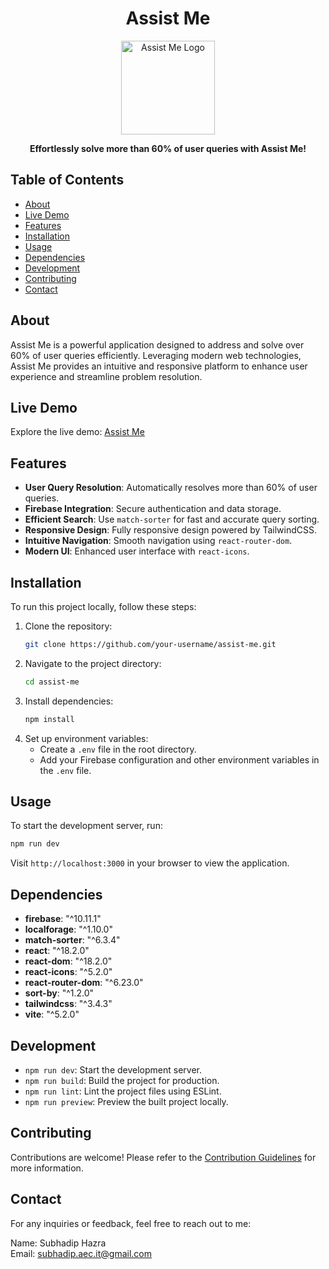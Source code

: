 <h1 align="center">Assist Me</h1>

<p align="center">
  <img src="https://cdn-icons-png.flaticon.com/512/2040/2040653.png" alt="Assist Me Logo" width="150">
</p>

<p align="center">
  <strong>Effortlessly solve more than 60% of user queries with Assist Me!</strong>
</p>

## Table of Contents
- [About](#about)
- [Live Demo](#live-demo)
- [Features](#features)
- [Installation](#installation)
- [Usage](#usage)
- [Dependencies](#dependencies)
- [Development](#development)
- [Contributing](#contributing)
- [Contact](#contact)

## About
Assist Me is a powerful application designed to address and solve over 60% of user queries efficiently. Leveraging modern web technologies, Assist Me provides an intuitive and responsive platform to enhance user experience and streamline problem resolution.

## Live Demo
Explore the live demo: [Assist Me](https://your-live-link-here.netlify.app/)

## Features
- **User Query Resolution**: Automatically resolves more than 60% of user queries.
- **Firebase Integration**: Secure authentication and data storage.
- **Efficient Search**: Use `match-sorter` for fast and accurate query sorting.
- **Responsive Design**: Fully responsive design powered by TailwindCSS.
- **Intuitive Navigation**: Smooth navigation using `react-router-dom`.
- **Modern UI**: Enhanced user interface with `react-icons`.

## Installation
To run this project locally, follow these steps:

1. Clone the repository:
   ```bash
   git clone https://github.com/your-username/assist-me.git
   ```
2. Navigate to the project directory:
   ```bash
   cd assist-me
   ```
3. Install dependencies:
   ```bash
   npm install
   ```
4. Set up environment variables:
   - Create a `.env` file in the root directory.
   - Add your Firebase configuration and other environment variables in the `.env` file.

## Usage
To start the development server, run:
```bash
npm run dev
```
Visit `http://localhost:3000` in your browser to view the application.

## Dependencies
- **firebase**: "^10.11.1"
- **localforage**: "^1.10.0"
- **match-sorter**: "^6.3.4"
- **react**: "^18.2.0"
- **react-dom**: "^18.2.0"
- **react-icons**: "^5.2.0"
- **react-router-dom**: "^6.23.0"
- **sort-by**: "^1.2.0"
- **tailwindcss**: "^3.4.3"
- **vite**: "^5.2.0"

## Development
- `npm run dev`: Start the development server.
- `npm run build`: Build the project for production.
- `npm run lint`: Lint the project files using ESLint.
- `npm run preview`: Preview the built project locally.

## Contributing
Contributions are welcome! Please refer to the [Contribution Guidelines](CONTRIBUTING.md) for more information.

## Contact
For any inquiries or feedback, feel free to reach out to me:

Name: Subhadip Hazra  
Email: [subhadip.aec.it@gmail.com](mailto:subhadip.aec.it@gmail.com)
